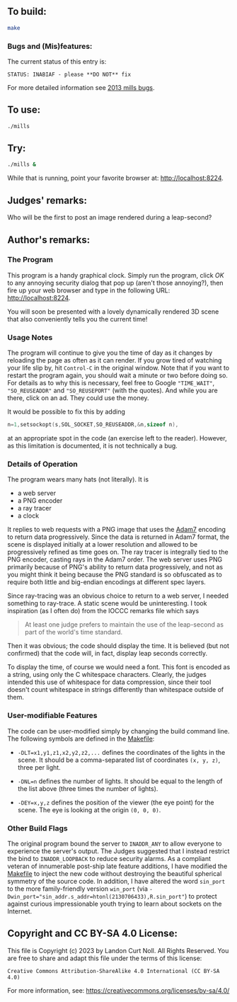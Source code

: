 ## To build:

```sh
make
```


### Bugs and (Mis)features:

The current status of this entry is:

```
STATUS: INABIAF - please **DO NOT** fix
```

For more detailed information see [2013 mills bugs](../../bugs.html#2013_mills).


## To use:

```sh
./mills
```


## Try:

```sh
./mills &
```

While that is running, point your favorite browser at:
[http://localhost:8224](http://localhost:8224).


## Judges' remarks:

Who will be the first to post an image rendered during a leap-second?


## Author's remarks:

### The Program

This program is a handy graphical clock.  Simply run the program, click *OK* to
any annoying security dialog that pop up (aren't those annoying?), then fire
up your web browser and type in the following URL: <http://localhost:8224>.

You will soon be presented with a lovely dynamically rendered 3D scene that
also conveniently tells you the current time!

### Usage Notes

The program will continue to give you the time of day as it changes by
reloading the page as often as it can render.  If you grow tired of watching
your life slip by, hit `Control-C` in the original window.  Note that if you
want to restart the program again, you should wait a minute or two before
doing so.  For details as to why this is necessary, feel free to Google
`"TIME_WAIT"`, `"SO_REUSEADDR"` and `"SO_REUSEPORT"` (with the quotes).  And
while you are there, click on an ad.  They could use the money.

It would be possible to fix this by adding

```c
n=1,setsockopt(s,SOL_SOCKET,SO_REUSEADDR,&n,sizeof n),
```

at an appropriate spot in the code (an exercise left to the reader).  However,
as this limitation is documented, it is not technically a bug.


### Details of Operation

The program wears many hats (not literally).  It is

- a web server
- a PNG encoder
- a ray tracer
- a clock

It replies to web requests with a PNG image that uses the
[Adam7](http://en.wikipedia.org/wiki/Adam7_algorithm) encoding to return data
progressively.  Since the data is returned in Adam7 format, the scene is
displayed initially at a lower resolution and allowed to be progressively
refined as time goes on.  The ray tracer is integrally tied to the PNG encoder,
casting rays in the Adam7 order.  The web server uses PNG primarily because of
PNG's ability to return data progressively, and not as you might think it being
because the PNG standard is so obfuscated as to require both little and
big-endian encodings at different spec layers.

Since ray-tracing was an obvious choice to return to a web server, I needed
something to ray-trace.  A static scene would be uninteresting.  I took
inspiration (as I often do) from the IOCCC remarks file which says

>  At least one judge prefers to maintain the use of the leap-second
>  as part of the world's time standard.

Then it was obvious; the code should display the time.  It is believed (but
not confirmed) that the code will, in fact, display leap seconds correctly.

To display the time, of course we would need a font.  This font is encoded
as a string, using only the C whitespace characters.  Clearly, the judges
intended this use of whitespace for data compression, since their tool
doesn't count whitespace in strings differently than whitespace outside of
them.


### User-modifiable Features

The code can be user-modified simply by changing the build command line.
The following symbols are defined in the [Makefile](Makefile):

* `-DLT=x1,y1,z1,x2,y2,z2,...` defines the coordinates of the lights in the
scene. It should be a comma-separated list of coordinates `(x, y, z)`, three per
light.

* `-DNL=n` defines the number of lights. It should be equal to the length of the
list above (three times the number of lights).

* `-DEY=x,y,z` defines the position of the viewer (the eye point) for the scene.
The eye is looking at the origin `(0, 0, 0)`.


### Other Build Flags

The original program bound the server to `INADDR_ANY` to allow everyone to
experience the server's output.  The Judges suggested that I instead restrict
the bind to `INADDR_LOOPBACK` to reduce security alarms.  As a compliant veteran
of innumerable post-ship late feature additions, I have modified the
[Makefile](Makefile) to inject the new code without destroying the beautiful
spherical symmetry of the source code.  In addition, I have altered the word
`sin_port` to the more family-friendly version `win_port` (via
`-Dwin_port="sin_addr.s_addr=htonl(2130706433),R.sin_port"`) to protect against
curious impressionable youth trying to learn about sockets on the Internet.


## Copyright and CC BY-SA 4.0 License:

This file is Copyright (c) 2023 by Landon Curt Noll.  All Rights Reserved.
You are free to share and adapt this file under the terms of this license:

    Creative Commons Attribution-ShareAlike 4.0 International (CC BY-SA 4.0)

For more information, see: https://creativecommons.org/licenses/by-sa/4.0/
